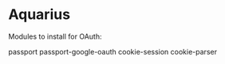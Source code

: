 # Aquarius
Modules to install for OAuth:

passport
passport-google-oauth
cookie-session
cookie-parser
